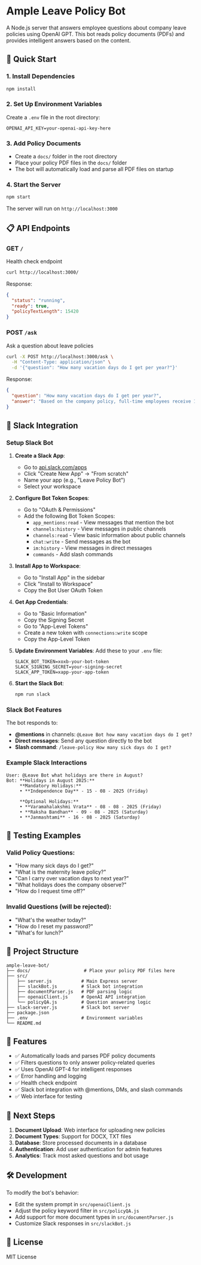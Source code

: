 # Ample Leave Policy Bot

A Node.js server that answers employee questions about company leave policies using OpenAI GPT. This bot reads policy documents (PDFs) and provides intelligent answers based on the content.

## 🚀 Quick Start

### 1. Install Dependencies
```bash
npm install
```

### 2. Set Up Environment Variables
Create a `.env` file in the root directory:
```env
OPENAI_API_KEY=your-openai-api-key-here
```

### 3. Add Policy Documents
- Create a `docs/` folder in the root directory
- Place your policy PDF files in the `docs/` folder
- The bot will automatically load and parse all PDF files on startup

### 4. Start the Server
```bash
npm start
```

The server will run on `http://localhost:3000`

## 📋 API Endpoints

### GET `/`
Health check endpoint
```bash
curl http://localhost:3000/
```

Response:
```json
{
  "status": "running",
  "ready": true,
  "policyTextLength": 15420
}
```

### POST `/ask`
Ask a question about leave policies
```bash
curl -X POST http://localhost:3000/ask \
  -H "Content-Type: application/json" \
  -d '{"question": "How many vacation days do I get per year?"}'
```

Response:
```json
{
  "question": "How many vacation days do I get per year?",
  "answer": "Based on the company policy, full-time employees receive 15 vacation days per year..."
}
```

## 🤖 Slack Integration

### Setup Slack Bot

1. **Create a Slack App**:
   - Go to [api.slack.com/apps](https://api.slack.com/apps)
   - Click "Create New App" → "From scratch"
   - Name your app (e.g., "Leave Policy Bot")
   - Select your workspace

2. **Configure Bot Token Scopes**:
   - Go to "OAuth & Permissions"
   - Add the following Bot Token Scopes:
     - `app_mentions:read` - View messages that mention the bot
     - `channels:history` - View messages in public channels
     - `channels:read` - View basic information about public channels
     - `chat:write` - Send messages as the bot
     - `im:history` - View messages in direct messages
     - `commands` - Add slash commands

3. **Install App to Workspace**:
   - Go to "Install App" in the sidebar
   - Click "Install to Workspace"
   - Copy the Bot User OAuth Token

4. **Get App Credentials**:
   - Go to "Basic Information"
   - Copy the Signing Secret
   - Go to "App-Level Tokens"
   - Create a new token with `connections:write` scope
   - Copy the App-Level Token

5. **Update Environment Variables**:
   Add these to your `.env` file:
   ```env
   SLACK_BOT_TOKEN=xoxb-your-bot-token
   SLACK_SIGNING_SECRET=your-signing-secret
   SLACK_APP_TOKEN=xapp-your-app-token
   ```

6. **Start the Slack Bot**:
   ```bash
   npm run slack
   ```

### Slack Bot Features

The bot responds to:
- **@mentions** in channels: `@Leave Bot how many vacation days do I get?`
- **Direct messages**: Send any question directly to the bot
- **Slash command**: `/leave-policy How many sick days do I get?`

### Example Slack Interactions

```
User: @Leave Bot what holidays are there in August?
Bot: **Holidays in August 2025:**
     **Mandatory Holidays:**
     • **Independence Day** - 15 - 08 - 2025 (Friday)
     
     **Optional Holidays:**
     • **Varamahalakshmi Vrata** - 08 - 08 - 2025 (Friday)
     • **Raksha Bandhan** - 09 - 08 - 2025 (Saturday)
     • **Janmashtami** - 16 - 08 - 2025 (Saturday)
```

## 🧪 Testing Examples

### Valid Policy Questions:
- "How many sick days do I get?"
- "What is the maternity leave policy?"
- "Can I carry over vacation days to next year?"
- "What holidays does the company observe?"
- "How do I request time off?"

### Invalid Questions (will be rejected):
- "What's the weather today?"
- "How do I reset my password?"
- "What's for lunch?"

## 📁 Project Structure

```
ample-leave-bot/
├── docs/                    # Place your policy PDF files here
├── src/
│   ├── server.js           # Main Express server
│   ├── slackBot.js         # Slack bot integration
│   ├── documentParser.js   # PDF parsing logic
│   ├── openaiClient.js     # OpenAI API integration
│   └── policyQA.js         # Question answering logic
├── slack-server.js         # Slack bot server
├── package.json
├── .env                    # Environment variables
└── README.md
```

## 🔧 Features

- ✅ Automatically loads and parses PDF policy documents
- ✅ Filters questions to only answer policy-related queries
- ✅ Uses OpenAI GPT-4 for intelligent responses
- ✅ Error handling and logging
- ✅ Health check endpoint
- ✅ Slack bot integration with @mentions, DMs, and slash commands
- ✅ Web interface for testing

## 🔮 Next Steps

1. **Document Upload**: Web interface for uploading new policies
2. **Document Types**: Support for DOCX, TXT files
3. **Database**: Store processed documents in a database
4. **Authentication**: Add user authentication for admin features
5. **Analytics**: Track most asked questions and bot usage

## 🛠️ Development

To modify the bot's behavior:
- Edit the system prompt in `src/openaiClient.js`
- Adjust the policy keyword filter in `src/policyQA.js`
- Add support for more document types in `src/documentParser.js`
- Customize Slack responses in `src/slackBot.js`

## 📝 License

MIT License 